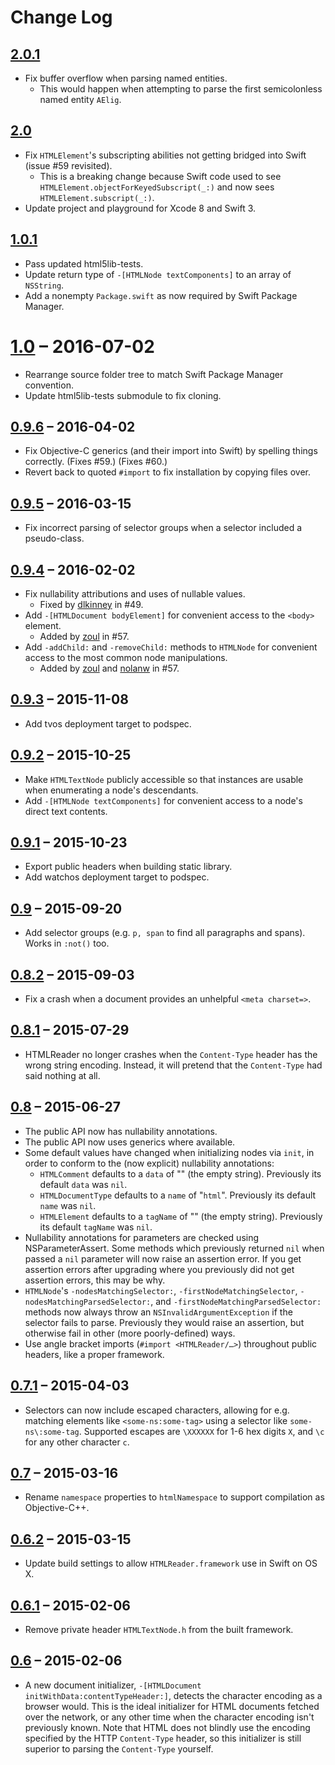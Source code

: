 # Change Log

## [2.0.1][]

* Fix buffer overflow when parsing named entities.
    * This would happen when attempting to parse the first semicolonless named entity `AElig`.

## [2.0][]

* Fix `HTMLElement`'s subscripting abilities not getting bridged into Swift (issue #59 revisited).
    * This is a breaking change because Swift code used to see `HTMLElement.objectForKeyedSubscript(_:)` and now sees `HTMLElement.subscript(_:)`.
* Update project and playground for Xcode 8 and Swift 3.

## [1.0.1][]

* Pass updated html5lib-tests.
* Update return type of `-[HTMLNode textComponents]` to an array of `NSString`.
* Add a nonempty `Package.swift` as now required by Swift Package Manager.

# [1.0][] – 2016-07-02

* Rearrange source folder tree to match Swift Package Manager convention.
* Update html5lib-tests submodule to fix cloning.

## [0.9.6][] – 2016-04-02

* Fix Objective-C generics (and their import into Swift) by spelling things correctly. (Fixes #59.) (Fixes #60.)
* Revert back to quoted `#import` to fix installation by copying files over.

## [0.9.5][] – 2016-03-15

* Fix incorrect parsing of selector groups when a selector included a pseudo-class.

## [0.9.4][] – 2016-02-02

* Fix nullability attributions and uses of nullable values.
    * Fixed by [dlkinney](https://github.com/dlkinney) in #49.
* Add `-[HTMLDocument bodyElement]` for convenient access to the `<body>` element.
    * Added by [zoul](https://github.com/zoul) in #57.
* Add `-addChild:` and `-removeChild:` methods to `HTMLNode` for convenient access to the most common node manipulations.
    * Added by [zoul](https://github.com/zoul) and [nolanw](https://github.com/nolanw) in #57.

## [0.9.3][] – 2015-11-08

* Add tvos deployment target to podspec.

## [0.9.2][] – 2015-10-25

* Make `HTMLTextNode` publicly accessible so that instances are usable when enumerating a node's descendants.
* Add `-[HTMLNode textComponents]` for convenient access to a node's direct text contents.

## [0.9.1][] – 2015-10-23

* Export public headers when building static library.
* Add watchos deployment target to podspec.

## [0.9][] – 2015-09-20

* Add selector groups (e.g. `p, span` to find all paragraphs and spans). Works in `:not()` too.

## [0.8.2][] – 2015-09-03

* Fix a crash when a document provides an unhelpful `<meta charset=>`.

## [0.8.1][] – 2015-07-29

* HTMLReader no longer crashes when the `Content-Type` header has the wrong string encoding. Instead, it will pretend that the `Content-Type` had said nothing at all.

## [0.8][] – 2015-06-27

* The public API now has nullability annotations.
* The public API now uses generics where available.
* Some default values have changed when initializing nodes via `init`, in order to conform to the (now explicit) nullability annotations:
	* `HTMLComment` defaults to a `data` of "" (the empty string). Previously its default `data` was `nil`.
	* `HTMLDocumentType` defaults to a `name` of "`html`". Previously its default `name` was `nil`.
	* `HTMLElement` defaults to a `tagName` of "" (the empty string). Previously its default `tagName` was `nil`.
* Nullability annotations for parameters are checked using NSParameterAssert. Some methods which previously returned `nil` when passed a `nil` parameter will now raise an assertion error. If you get assertion errors after upgrading where you previously did not get assertion errors, this may be why.
* `HTMLNode`'s `-nodesMatchingSelector:`, `-firstNodeMatchingSelector`, `-nodesMatchingParsedSelector:`, and `-firstNodeMatchingParsedSelector:` methods now always throw an `NSInvalidArgumentException` if the selector fails to parse. Previously they would raise an assertion, but otherwise fail in other (more poorly-defined) ways.
* Use angle bracket imports (`#import <HTMLReader/…>`) throughout public headers, like a proper framework.

## [0.7.1][] – 2015-04-03

* Selectors can now include escaped characters, allowing for e.g. matching elements like `<some-ns:some-tag>` using a selector like `some-ns\:some-tag`. Supported escapes are `\XXXXXX` for 1-6 hex digits `X`, and `\c` for any other character `c`.

## [0.7][] – 2015-03-16

* Rename `namespace` properties to `htmlNamespace` to support compilation as Objective-C++.

## [0.6.2][] – 2015-03-15

* Update build settings to allow `HTMLReader.framework` use in Swift on OS X.

## [0.6.1][] – 2015-02-06

* Remove private header `HTMLTextNode.h` from the built framework.

## [0.6][] – 2015-02-06

* A new document initializer, `-[HTMLDocument initWithData:contentTypeHeader:]`, detects the character encoding as a browser would. This is the ideal initializer for HTML documents fetched over the network, or any other time when the character encoding isn't previously known. Note that HTML does not blindly use the encoding specified by the HTTP `Content-Type` header, so this initializer is still superior to parsing the `Content-Type` yourself.


[Unreleased]: https://github.com/nolanw/HTMLReader/compare/v2.0.1...HEAD
[2.0.1]: https://github.com/nolanw/HTMLReader/compare/v2.0...v2.0.1
[2.0]: https://github.com/nolanw/HTMLReader/compare/v1.0.1...v2.0
[1.0.1]: https://github.com/nolanw/HTMLReader/compare/v1.0...1.0.1
[1.0]: https://github.com/nolanw/HTMLReader/compare/v0.9.6...1.0
[0.9.6]: https://github.com/nolanw/HTMLReader/compare/v0.9.5...v0.9.6
[0.9.5]: https://github.com/nolanw/HTMLReader/compare/v0.9.4...v0.9.5
[0.9.4]: https://github.com/nolanw/HTMLReader/compare/v0.9.3...v0.9.4
[0.9.3]: https://github.com/nolanw/HTMLReader/compare/v0.9.2...v0.9.3
[0.9.2]: https://github.com/nolanw/HTMLReader/compare/v0.9.1...v0.9.2
[0.9.1]: https://github.com/nolanw/HTMLReader/compare/v0.9...v0.9.1
[0.9]: https://github.com/nolanw/HTMLReader/compare/v0.8.2...v0.9
[0.8.2]: https://github.com/nolanw/HTMLReader/compare/v0.8.1...v0.8.2
[0.8.1]: https://github.com/nolanw/HTMLReader/compare/v0.8...v0.8.1
[0.8]: https://github.com/nolanw/HTMLReader/compare/v0.7.1...v0.8
[0.7.1]: https://github.com/nolanw/HTMLReader/compare/v0.7...v0.7.1
[0.7]: https://github.com/nolanw/HTMLReader/compare/v0.6.2...v0.7
[0.6.2]: https://github.com/nolanw/HTMLReader/compare/v0.6.1...v0.6.2
[0.6.1]: https://github.com/nolanw/HTMLReader/compare/v0.6...v0.6.1
[0.6]: https://github.com/nolanw/HTMLReader/compare/v0.5.9...v0.6
